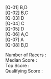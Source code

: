 [Q-01] B,D\
[Q-02] B,C\
[Q-03] D\
[Q-04] C\
[Q-05] D\
[Q-06] A,C\
[Q-07] A\
[Q-08] B,D


Number of Racers : \
Median Score     : \
Top Score        : \
Qualifying Score : 